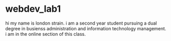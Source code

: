 # webdev_lab1
hi my name is london strain.
i am a second year student pursuing a dual degree in busienss administration and information technology management. 
i am in the online section of this class.
